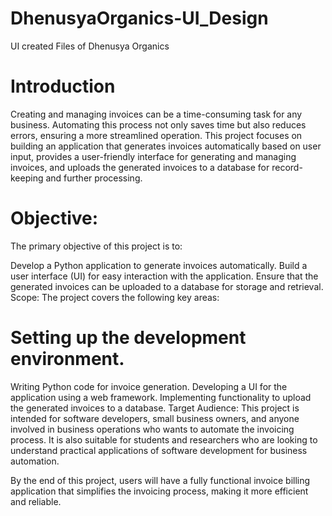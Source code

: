 # DhenusyaOrganics-UI_Design
UI created Files of Dhenusya Organics 


# Introduction

Creating and managing invoices can be a time-consuming task for any business. Automating this process not only saves time but also reduces errors, ensuring a more streamlined operation. This project focuses on building an application that generates invoices automatically based on user input, provides a user-friendly interface for generating and managing invoices, and uploads the generated invoices to a database for record-keeping and further processing.

# Objective: 

The primary objective of this project is to:

Develop a Python application to generate invoices automatically.
Build a user interface (UI) for easy interaction with the application.
Ensure that the generated invoices can be uploaded to a database for storage and retrieval.
Scope: The project covers the following key areas:

# Setting up the development environment.

Writing Python code for invoice generation.
Developing a UI for the application using a web framework.
Implementing functionality to upload the generated invoices to a database.
Target Audience: This project is intended for software developers, small business owners, and anyone involved in business operations who wants to automate the invoicing process. It is also suitable for students and researchers who are looking to understand practical applications of software development for business automation.

By the end of this project, users will have a fully functional invoice billing application that simplifies the invoicing process, making it more efficient and reliable.